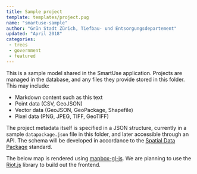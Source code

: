 ```yaml
---
title: Sample project
template: templates/project.pug
name: "smartuse-sample"
author: "Grün Stadt Zürich, Tiefbau- und Entsorgungsdepartement"
updated: "April 2018"
categories:
 - trees
 - government
 - featured
---
```


This is a sample model shared in the SmartUse application. Projects are managed in the database, and any files they provide stored in this folder. This may include:

- Markdown content such as this text
- Point data (CSV, GeoJSON)
- Vector data (GeoJSON, GeoPackage, Shapefile)
- Pixel data (PNG, JPEG, TIFF, GeoTIFF)

The project metadata itself is specified in a JSON structure, currently in a sample `datapackage.json` file in this folder, and later accessible through an API. The schema will be developed in accordance to the [Spatial Data Package](https://research.okfn.org/spatial-data-package-investigation/#point-datasets) standard.

The below map is rendered using [mapbox-gl-js](https://www.mapbox.com/mapbox-gl-js/).
We are planning to use the [Riot.js](http://riotjs.com/) library to build out the frontend.

